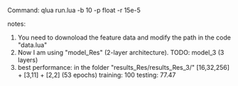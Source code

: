 Command: qlua run.lua -b 10 -p float -r 15e-5

notes:
1. You need to downoload the feature data and modify the path in the code "data.lua"
2. Now I am using "model_Res" (2-layer architecture).
	TODO: model_3 (3 layers)
3. best performance: in the folder "results_Res/results_Res_3/"
[16,32,256] + [3,11] + [2,2] (53 epochs)
training: 100 
testing: 77.47

